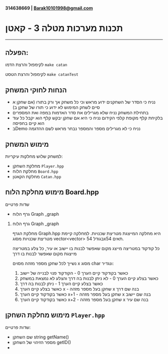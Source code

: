 #### 314638669 | Barak10101998@gmail.com
# תכנות מערכות מטלה 3 - קאטן
___
הפעלה:
---
לקימפול והרצת הדמו `make catan`

לקימפול והרצת הטסט `make catanTest`

הנחות לחוקי המשחק
---
- נניח כי הסדר של השחקנים ידוע מראש וכי כל משחק אך ורק בתורו (אם שחקן א סיים לשחק המימוש לא ידוע כי תורו של שחקן ב)
- בתחילת המשחק נניח שלא מגרילים את סדר האדמות במפה ואת המספרים
- בלקיחת קלף מקופת קלפי הקידום נניח כי היא אם שחקן יבקש קלף הוא יקבל כל עוד הוא קיים בחפיסה
- בDemo נניח כי לא מגרילים מספר והמספר נבחר מראש לשם ההדגמה

מימוש המשחק
---

למשחק שלוש מחלקות עיקריות:
- מחלקת השחקן `Player.hpp`
- מחלקת הלוח `Board.hpp`
- מחלקת הקאטן `Catan.hpp`

מימוש מחלקת הלוח Board.hpp
-
שדות פרטיים
- גרף הלוח Graph _graph
1. גרף הלוח Graph _graph

    מחלקת הגרף Graph.hpp היא מחלקה המייצגת מטריצת שכנויות. למחלקה קיימת מטריצת שכנויות מסוג vector<vector<char>>  בגודל 54x54 תאים.
    
    כל קודקוד במטריצה מייצג מקום שאפשר לבנות בו יישוב או עיר, כל צלע במטריצה מייצגת מקום שאפשר לבנות בו דרך
    
    נשייך לכל שחקן מספר מזהה מסוים x מסוג char ונגדיר:
   1. כאשר בקודקוד קיים הערך 0 - הקודקוד פנוי לבנייה של יישוב
   2. כאשר בצלע קיים הערך 0 - לא ניתן לבנות בה דרך והצלע לא נמצאת במשחק
   3. כאשר בצלע קיים הערך 1 - ניתן לבנות בה דרך
   4. כאשר בצלע קיים הערך x - שחקן בעל מספר מזהה x בנה שם דרך
   5. כאשר בקודקוד קיים הערך x+1 - שחקן בעל מספר מזהה x בנה שם יישוב
   6. כאשר בקודקוד קיים הערך x+2 - שחקן בעל מספר מזהה x בנה שם עיר



מימוש מחלקת השחקן `Player.hpp`
---
שדות פרטיים:
- שם השחקן string getName()
- מספר הזיהוי של השחקן getID()
- 